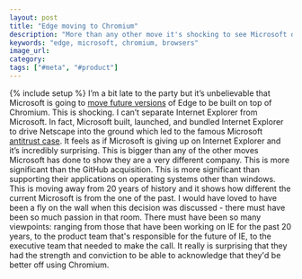 ```yaml
---
layout: post
title: "Edge moving to Chromium"
description: "More than any other move it's shocking to see Microsoft decide to base future versions of Edge on Chromium."
keywords: "edge, microsoft, chromium, browsers"
image_url:
category:
tags: ["#meta", "#product"]
---
```

{% include setup %}
I’m a bit late to the party but it’s unbelievable that Microsoft is going to [move future versions](https://www.windowscentral.com/microsoft-building-chromium-powered-web-browser-windows-10) of Edge to be built on top of Chromium. This is shocking. I can’t separate Internet Explorer from Microsoft. In fact, Microsoft built, launched, and bundled Internet Explorer to drive Netscape into the ground which led to the famous Microsoft [antitrust case](https://en.wikipedia.org/wiki/United_States_v._Microsoft_Corp.). It feels as if Microsoft is giving up on Internet Explorer and it’s incredibly surprising. This is bigger than any of the other moves Microsoft has done to show they are a very different company. This is more significant than the GitHub acquisition. This is more significant than supporting their applications on operating systems other than windows. This is moving away from 20 years of history and it shows how different the current Microsoft is from the one of the past. I would have loved to have been a fly on the wall when this decision was discussed - there must have been so much passion in that room. There must have been so many viewpoints: ranging from those that have been working on IE for the past 20 years, to the product team that's responsible for the future of IE, to the executive team that needed to make the call. It really is surprising that they had the strength and conviction to be able to acknowledge that they'd be better off using Chromium.
